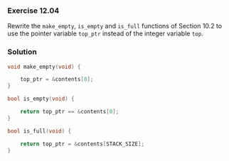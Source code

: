 ### Exercise 12.04
Rewrite the `make_empty`, `is_empty` and `is_full` functions of Section 10.2 to
use the pointer variable `top_ptr` instead of the integer variable `top`.

### Solution
```c
void make_empty(void) {

    top_ptr = &contents[0];
}

bool is_empty(void) {

    return top_ptr == &contents[0];
}

bool is_full(void) {

    return top_ptr = &contents[STACK_SIZE];
}
```
